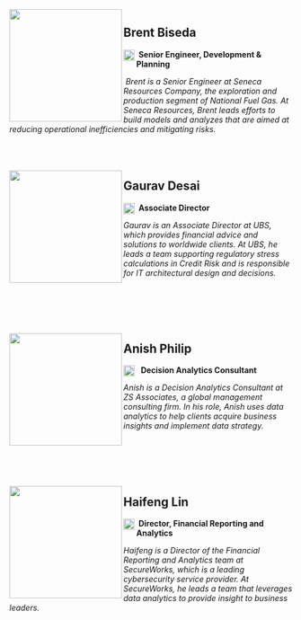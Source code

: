 <img src="brent_biseda.jpg" width="200" height="200" align="left"/>  

<div style="text-align: left"> 

## **Brent Biseda** </div>

 <a href="https://www.linkedin.com/in/brentbiseda/" target="_blank"><img src="linkedin.png" width="20" align="left"/></a> &nbsp;**Senior Engineer, Development & Planning** 

&nbsp;*Brent is a Senior Engineer at Seneca Resources Company, the exploration and production segment of National Fuel Gas. At Seneca Resources, Brent leads efforts to build models and analyzes that are aimed at reducing operational inefficiencies and mitigating risks.*<br><br><br><br>

<img src="gaurav_desai.jpg" width="200" height="200" align="left"/>  
  
<div style="text-align: left"> 

## **Gaurav Desai** </div>

<a href="https://www.linkedin.com/in/gauravkdesai/" target="_blank"> <img src="linkedin.png" width="20" align="left"/></a> &nbsp;**Associate Director**
 
*Gaurav is an Associate Director at UBS, which provides financial advice and solutions to worldwide clients. At UBS, he leads a team supporting regulatory stress calculations in Credit Risk and is responsible for IT architectural design and decisions.*<br><br><br><br><br><br>

<img src="anish_philip.jpg" width="200" height="200" align="left" />  

<div style="text-align: left"> 

## **Anish Philip** </div>


<a href="https://www.linkedin.com/in/anish1philip/" target="_blank"> <img src="linkedin.png" width="20" align="left"/></a> &nbsp; **Decision Analytics Consultant** 

*Anish is a Decision Analytics Consultant at ZS Associates, a global management consulting firm. In his role, Anish uses data analytics to help clients acquire business insights and implement data strategy.*<br><br><br><br><br><br>


<img src="haifeng_lin.jpg" width="200" height="200" align="left"/>  

<div style="text-align: left"> 

## **Haifeng Lin** </div>

<a href="https://www.linkedin.com/in/haifeng-lin/" target="_blank"> <img src="linkedin.png" width="20" align="left"/></a> &nbsp;**Director, Financial Reporting and Analytics**

*Haifeng is a Director of the Financial Reporting and Analytics team at SecureWorks, which is a leading cybersecurity service provider. At SecureWorks, he leads a team that leverages data analytics to provide insight to business leaders.*<br><br><br><br><br><br>
